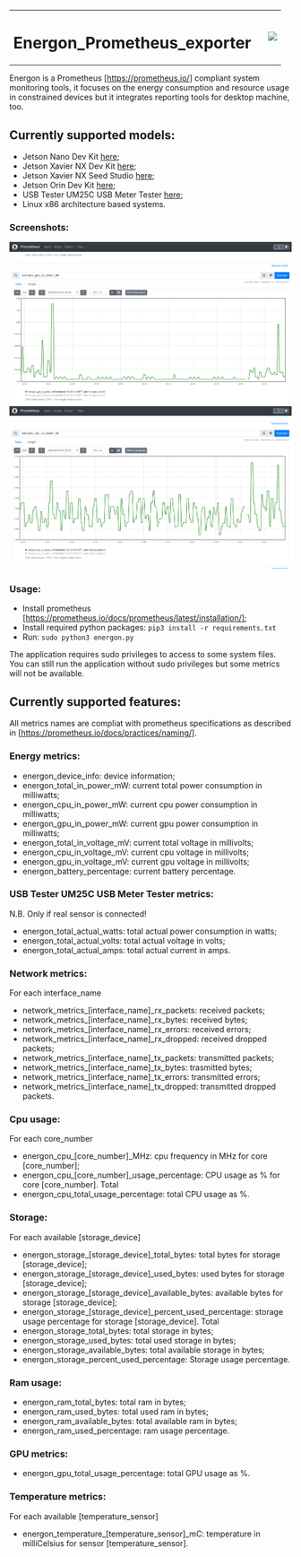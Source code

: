 <table>
    <tr>
        <td>
            <h1>Energon_Prometheus_exporter</h1>
        </td>
        <td>
            <img style="margin-left:1rem;" src="https://upload.wikimedia.org/wikipedia/commons/thumb/3/38/Prometheus_software_logo.svg/1200px-Prometheus_software_logo.svg.png"  width="10%">
        </td>
    </tr>
</table>

Energon is a Prometheus [https://prometheus.io/] compliant system monitoring tools, it focuses on the energy consumption and resource usage in constrained devices but it integrates reporting tools for desktop machine, too.

## Currently supported models:

- Jetson Nano Dev Kit [here](https://developer.nvidia.com/embedded/jetson-nano-developer-kit);
- Jetson Xavier NX Dev Kit [here](https://developer.nvidia.com/embedded/learn/get-started-jetson-xavier-nx-devkit); 
- Jetson Xavier NX Seed Studio [here](https://www.seeedstudio.com/Jetson-20-1-H1-p-5328.html);
- Jetson Orin Dev Kit [here](https://developer.nvidia.com/embedded/learn/jetson-agx-orin-devkit-user-guide/index.html);
- USB Tester UM25C USB Meter Tester [here](https://www.amazon.com/Bluetooth-Voltmeter-Multimeter-Resistance-Impedance/dp/B07PZRSYXD);
- Linux x86 architecture based systems.

### Screenshots:
![Energon Grafana Dashboard](https://raw.githubusercontent.com/MatteoMendula/Energon_Prometheus_exporter/main/images/energon_screen1.png)
![Energon Grafana Dashboard](https://raw.githubusercontent.com/MatteoMendula/Energon_Prometheus_exporter/main/images/energon_screen2.png)

### Usage:
- Install prometheus [https://prometheus.io/docs/prometheus/latest/installation/];
- Install required python packages: ``` pip3 install -r requirements.txt ```
- Run: ``` sudo python3 energon.py ```

The application requires sudo privileges to access to some system files.
You can still run the application without sudo privileges but some metrics will not be available.

## Currently supported features:
All metrics names are compliat with prometheus specifications as described in [https://prometheus.io/docs/practices/naming/].

### Energy metrics:
- energon_device_info: device information;
- energon_total_in_power_mW: current total power consumption in milliwatts;
- energon_cpu_in_power_mW: current cpu power consumption in milliwatts;
- energon_gpu_in_power_mW: current gpu power consumption in milliwatts;
- energon_total_in_voltage_mV: current total voltage in millivolts;
- energon_cpu_in_voltage_mV: current cpu voltage in millivolts;
- energon_gpu_in_voltage_mV: current gpu voltage in millivolts;
- energon_battery_percentage: current battery percentage.

### USB Tester UM25C USB Meter Tester metrics:
N.B. Only if real sensor is connected!
- energon_total_actual_watts: total actual power consumption in watts;
- energon_total_actual_volts: total actual voltage in volts;
- energon_total_actual_amps: total actual current in amps.

### Network metrics:
For each interface_name
- network_metrics_[interface_name]_rx_packets: received packets;
- network_metrics_[interface_name]_rx_bytes: received bytes;
- network_metrics_[interface_name]_rx_errors: received errors;
- network_metrics_[interface_name]_rx_dropped: received dropped packets;
- network_metrics_[interface_name]_tx_packets: transmitted packets;
- network_metrics_[interface_name]_tx_bytes: trasmitted bytes;
- network_metrics_[interface_name]_tx_errors: transmitted errors;
- network_metrics_[interface_name]_tx_dropped: transmitted dropped packets.

### Cpu usage:
For each core_number
- energon_cpu_[core_number]_MHz: cpu frequency in MHz for core [core_number];
- energon_cpu_[core_number]_usage_percentage: CPU usage as % for core [core_number].
Total
- energon_cpu_total_usage_percentage: total CPU usage as %.

### Storage:
For each available [storage_device]
- energon_storage_[storage_device]_total_bytes: total bytes for storage [storage_device];
- energon_storage_[storage_device]_used_bytes: used bytes for storage [storage_device];
- energon_storage_[storage_device]_available_bytes: available bytes for storage [storage_device];
- energon_storage_[storage_device]_percent_used_percentage: storage usage percentage for storage [storage_device].
Total
- energon_storage_total_bytes: total storage in bytes;
- energon_storage_used_bytes: total used storage in bytes;
- energon_storage_available_bytes: total available storage in bytes;
- energon_storage_percent_used_percentage: Storage usage percentage.

### Ram usage:
- energon_ram_total_bytes: total ram in bytes;
- energon_ram_used_bytes: total used ram in bytes;
- energon_ram_available_bytes: total available ram in bytes;
- energon_ram_used_percentage: ram usage percentage.

### GPU metrics:
- energon_gpu_total_usage_percentage: total GPU usage as %.

### Temperature metrics:
For each available [temperature_sensor]
- energon_temperature_[temperature_sensor]_mC: temperature in milliCelsius for sensor [temperature_sensor].



